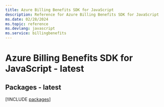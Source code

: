 ```yaml
---
title: Azure Billing Benefits SDK for JavaScript
description: Reference for Azure Billing Benefits SDK for JavaScript
ms.date: 02/28/2024
ms.topic: reference
ms.devlang: javascript
ms.service: billingbenefits
---
```

# Azure Billing Benefits SDK for JavaScript - latest
## Packages - latest
[!INCLUDE [packages](billing-benefits-index.md)]